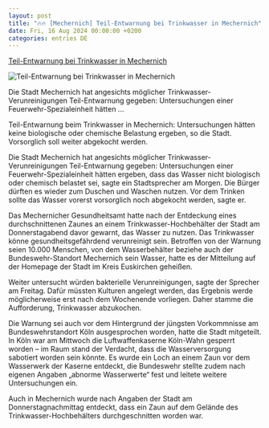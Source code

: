 ```yaml
---
layout: post
title: "🔥🔥 [Mechernich] Teil-Entwarnung bei Trinkwasser in Mechernich"
date: Fri, 16 Aug 2024 00:00:00 +0200
categories: entries DE
---
```

[Teil-Entwarnung bei Trinkwasser in Mechernich](https://bnn.de/nachrichten/deutschland-und-welt/teil-entwarnung-bei-trinkwasser-in-mechernich)

![Teil-Entwarnung bei Trinkwasser in Mechernich](https://static.bnn.de/nachrichten/deutschland-und-welt/urn-newsml-dpacom-20090101-240816-935-210912-ckqtnq/alternates/LANDSCAPE_13x7_BASE/urn-newsml-dpacom-20090101-240816-935-210912)

Die Stadt Mechernich hat angesichts möglicher Trinkwasser-Verunreinigungen Teil-Entwarnung gegeben: Untersuchungen einer Feuerwehr-Spezialeinheit hätten ...

Teil-Entwarnung beim Trinkwasser in Mechernich: Untersuchungen hätten keine biologische oder chemische Belastung ergeben, so die Stadt. Vorsorglich soll weiter abgekocht werden.

Die Stadt Mechernich hat angesichts möglicher Trinkwasser-Verunreinigungen Teil-Entwarnung gegeben: Untersuchungen einer Feuerwehr-Spezialeinheit hätten ergeben, dass das Wasser nicht biologisch oder chemisch belastet sei, sagte ein Stadtsprecher am Morgen. Die Bürger dürften es wieder zum Duschen und Waschen nutzen. Vor dem Trinken sollte das Wasser vorerst vorsorglich noch abgekocht werden, sagte er.

Das Mechernicher Gesundheitsamt hatte nach der Entdeckung eines durchschnittenen Zaunes an einem Trinkwasser-Hochbehälter der Stadt am Donnerstagabend davor gewarnt, das Wasser zu nutzen. Das Trinkwasser könne gesundheitsgefährdend verunreinigt sein. Betroffen von der Warnung seien 10.000 Menschen, von dem Wasserbehälter beziehe auch der Bundeswehr-Standort Mechernich sein Wasser, hatte es der Mitteilung auf der Homepage der Stadt im Kreis Euskirchen geheißen.

Weiter untersucht würden bakterielle Verunreinigungen, sagte der Sprecher am Freitag. Dafür müssten Kulturen angelegt werden, das Ergebnis werde möglicherweise erst nach dem Wochenende vorliegen. Daher stamme die Aufforderung, Trinkwasser abzukochen.

Die Warnung sei auch vor dem Hintergrund der jüngsten Vorkommnisse am Bundeswehrstandort Köln ausgesprochen worden, hatte die Stadt mitgeteilt. In Köln war am Mittwoch die Luftwaffenkaserne Köln-Wahn gesperrt worden – im Raum stand der Verdacht, dass die Wasserversorgung sabotiert worden sein könnte. Es wurde ein Loch an einem Zaun vor dem Wasserwerk der Kaserne entdeckt, die Bundeswehr stellte zudem nach eigenen Angaben „abnorme Wasserwerte“ fest und leitete weitere Untersuchungen ein.

Auch in Mechernich wurde nach Angaben der Stadt am Donnerstagnachmittag entdeckt, dass ein Zaun auf dem Gelände des Trinkwasser-Hochbehälters durchgeschnitten worden war.

